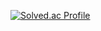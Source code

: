 
[![Solved.ac Profile](http://mazassumnida.wtf/api/v2/generate_badge?boj=cky2662)](https://solved.ac/cky2662/)

